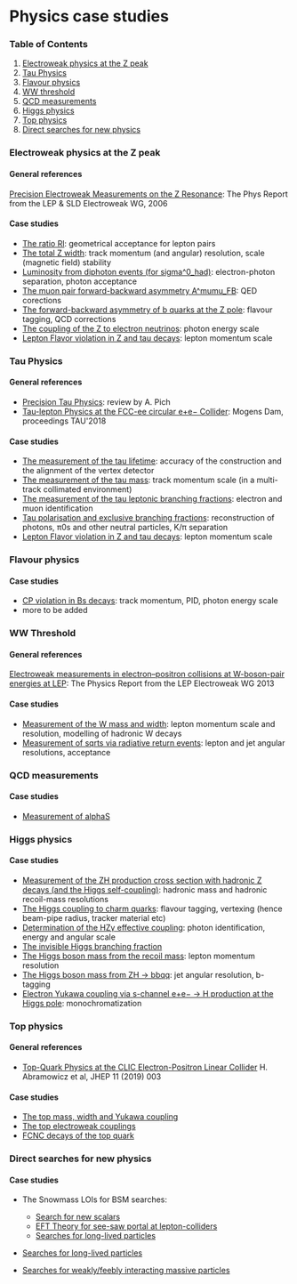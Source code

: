 # Physics case studies

### Table of Contents

1. [Electroweak physics at the Z peak](#electroweak-physics-at-the-z-peak)
2. [Tau Physics](#tau-physics)
3. [Flavour physics](#flavour-physics)
4. [WW threshold](#ww-threshold)
5. [QCD measurements](#qcd-measurements)
6. [Higgs physics](#higgs-physics)
7. [Top physics](#top-physics)
8. [Direct searches for new physics](#direct-searches-for-new-physics)

### Electroweak physics at the Z peak

#### General references
[Precision Electroweak Measurements on the Z Resonance](https://arxiv.org/abs/hep-ex/0509008): The Phys Report from the LEP & SLD Electroweak WG, 2006

#### Case studies
- [The ratio Rl](lineshape/rl): geometrical acceptance for lepton pairs
- [The total Z width](lineshape/zwidth): track momentum (and angular) resolution, scale (magnetic field) stability
- [Luminosity from diphoton events (for sigma^0\_had)](lineshape/sigma_had): electron-photon separation, photon acceptance
- [The muon pair forward-backward asymmetry A^mumu\_FB](lineshape/AFBmumu): QED corections
- [The forward-backward asymmetry of b quarks at the Z pole](lineshape/AFBbb): flavour tagging, QCD corrections
- [The coupling of the Z to electron neutrinos](lineshape/Znuenue): photon energy scale
- [Lepton Flavor violation in Z and tau decays](taus/lfv): lepton momentum scale


### Tau Physics

#### General references
- [Precision Tau Physics](https://doi.org/10.1016/j.ppnp.2013.11.002): review by A. Pich
- [Tau-lepton Physics at the FCC-ee circular e+e− Collider](https://arxiv.org/abs/1811.09408): Mogens Dam, proceedings TAU'2018

#### Case studies
- [The measurement of the tau lifetime](taus/lifetime): accuracy of the construction and the alignment of the vertex detector
- [The measurement of the tau mass](taus/mass): track momentum scale (in a multi-track collimated environment)
- [The measurement of the tau leptonic branching fractions](taus/leptonicbranchings): electron and muon identification
- [Tau polarisation and exclusive branching fractions](taus/polarisation): reconstruction of photons, π0s and other neutral particles,  K/π separation
- [Lepton Flavor violation in Z and tau decays](taus/lfv): lepton momentum scale

### Flavour physics

#### Case studies
- [CP violation in Bs decays](flavour/cpv): track momentum, PID, photon energy scale
- more to be added

### WW Threshold

#### General references
[Electroweak measurements in electron–positron collisions at W-boson-pair energies at LEP](https://arxiv.org/abs/1302.3415): The Physics Report from the LEP Electroweak WG 2013

#### Case studies
- [Measurement of the W mass and width](ww/mass): lepton momentum scale and resolution, modelling of hadronic W decays
- [Measurement of sqrts via radiative return events](ww/radiativereturn): lepton and jet angular resolutions, acceptance

### QCD measurements

#### Case studies
- [Measurement of alphaS](qcd/alphs)

### Higgs physics

#### Case studies
- [Measurement of the ZH production cross section with hadronic Z decays (and the Higgs self-coupling)](higgs/ZH-crosssection): hadronic mass and hadronic recoil-mass resolutions
- [The Higgs coupling to charm quarks](higgs/hcc): flavour tagging, vertexing (hence beam-pipe radius, tracker material etc)
- [Determination of the HZγ effective coupling](higgs/hzgamma): photon identification, energy and angular scale
- [The invisible Higgs branching fraction](higgs/invisible)
- [The Higgs boson mass from the recoil mass](higgs/mass-recoil): lepton momentum resolution
- [The Higgs boson mass from ZH -> bbqq](higgs/mass-bbqq): jet angular resolution, b-tagging
- [Electron Yukawa coupling via s-channel e+e− → H production at the Higgs pole](higgs/eeh): monochromatization


### Top physics

#### General references
- [Top-Quark Physics at the CLIC Electron-Positron Linear Collider](https://arxiv.org/abs/1807.02441) H. Abramowicz et al, JHEP 11 (2019) 003
    
#### Case studies
- [The top mass, width and Yukawa coupling](top/mass-width)
- [The top electroweak couplings](top/electroweak-couplings)
- [FCNC decays of the top quark](top/fcnc)

### Direct searches for new physics

#### Case studies
- The Snowmass LOIs for BSM searches: 
    - [Search for new scalars](https://indico.cern.ch/event/951830/contributions/3999503/attachments/2095368/3521827/Snowmass_LOI__Search_for_new_light_scalars_at_FCC_ee.pdf)
    - [EFT Theory for see-saw portal at lepton-colliders](https://indico.cern.ch/event/951830/contributions/4011757/attachments/2099930/3530227/LOI_Snowmass21_Barducci.pdf)
    - [Searches for long-lived particles](https://indico.cern.ch/event/951830/contributions/3998992/attachments/2095087/3521292/LLP_SNOWMASS21-EF8_EF9-RF6_RF0_Rebeca_Gonzalez_Suarez-147.pdf)
    
- [Searches for long-lived particles](LLP)
- [Searches for weakly/feebly interacting massive particles](FIP)



